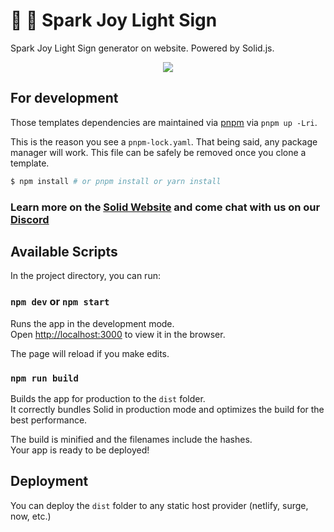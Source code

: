 # 🌈 🦄 Spark Joy Light Sign

Spark Joy Light Sign generator on website. Powered by Solid.js.

<p align="center">
  <img src="https://media.giphy.com/media/v1.Y2lkPTc5MGI3NjExZjIzYTAyY2U2NThiNWI3ZWEyN2Q4MzRkODhhNWEzNmEzMzVmNDY2MSZjdD1n/LumX9WfkZQBakobn6E/giphy.gif" />
</p>

## For development

Those templates dependencies are maintained via [pnpm](https://pnpm.io) via `pnpm up -Lri`.

This is the reason you see a `pnpm-lock.yaml`. That being said, any package manager will work. This file can be safely be removed once you clone a template.

```bash
$ npm install # or pnpm install or yarn install
```

### Learn more on the [Solid Website](https://solidjs.com) and come chat with us on our [Discord](https://discord.com/invite/solidjs)

## Available Scripts

In the project directory, you can run:

### `npm dev` or `npm start`

Runs the app in the development mode.<br>
Open [http://localhost:3000](http://localhost:3000) to view it in the browser.

The page will reload if you make edits.<br>

### `npm run build`

Builds the app for production to the `dist` folder.<br>
It correctly bundles Solid in production mode and optimizes the build for the best performance.

The build is minified and the filenames include the hashes.<br>
Your app is ready to be deployed!

## Deployment

You can deploy the `dist` folder to any static host provider (netlify, surge, now, etc.)
